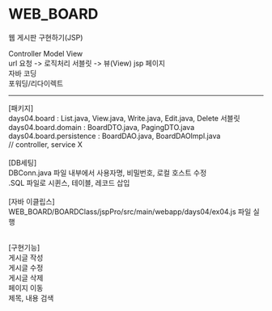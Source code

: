 # WEB_BOARD<br>
웹 게시판 구현하기(JSP)<br>

Controller     Model            View <br>
url 요청 -> 로직처리  서블릿 -> 뷰(View) jsp 페이지<br>
            자바 코딩<br>
            포워딩/리다이렉트 <br>
<hr>
[패키지]<br>
days04.board : List.java, View.java, Write.java, Edit.java, Delete 서블릿<br>
days04.board.domain : BoardDTO.java, PagingDTO.java<br>
days04.board.persistence : BoardDAO.java, BoardDAOImpl.java<br>
// controller, service X <br>
<br>
[DB세팅]<br>
DBConn.java 파일 내부에서 사용자명, 비밀번호, 로컬 호스트 수정 <br>
.SQL 파일로 시퀸스, 테이블, 레코드 삽입<br>
<br>
[자바 이클립스]<br>
WEB_BOARD/BOARDClass/jspPro/src/main/webapp/days04/ex04.js 파일 실행<br><br>

[구현기능]<br>
게시글 작성<br>
게시글 수정<br>
게시글 삭제<br>
페이지 이동<br>
제목, 내용 검색<br>
